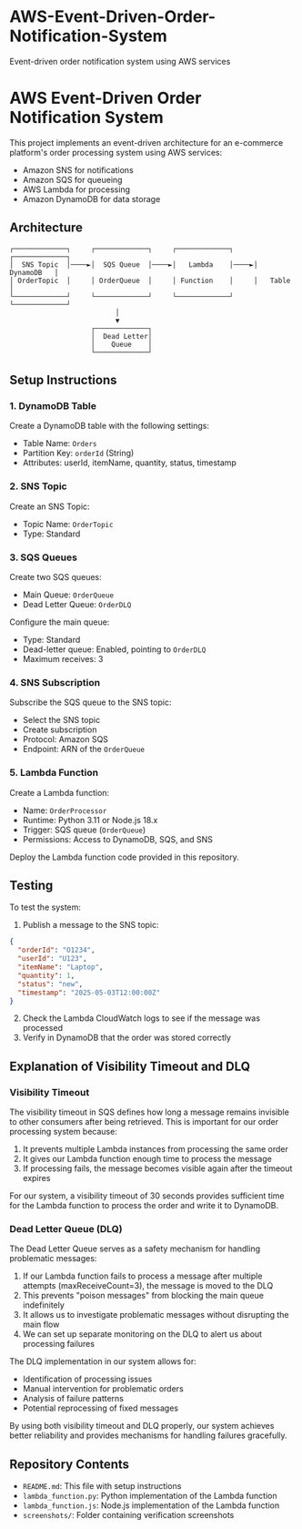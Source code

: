 # AWS-Event-Driven-Order-Notification-System
Event-driven order notification system using AWS services
# AWS Event-Driven Order Notification System

This project implements an event-driven architecture for an e-commerce platform's order processing system using AWS services:
- Amazon SNS for notifications
- Amazon SQS for queueing
- AWS Lambda for processing
- Amazon DynamoDB for data storage

## Architecture

```
┌─────────────┐     ┌─────────────┐     ┌─────────────┐     ┌─────────────┐
│  SNS Topic  │────►│  SQS Queue  │────►│   Lambda    │────►│  DynamoDB   │
│ OrderTopic  │     │ OrderQueue  │     │ Function    │     │   Table     │
└─────────────┘     └─────────────┘     └─────────────┘     └─────────────┘
                          │
                          ▼
                    ┌─────────────┐
                    │  Dead Letter│
                    │    Queue    │
                    └─────────────┘
```

## Setup Instructions

### 1. DynamoDB Table

Create a DynamoDB table with the following settings:
- Table Name: `Orders`
- Partition Key: `orderId` (String)
- Attributes: userId, itemName, quantity, status, timestamp

### 2. SNS Topic

Create an SNS Topic:
- Topic Name: `OrderTopic`
- Type: Standard

### 3. SQS Queues

Create two SQS queues:
- Main Queue: `OrderQueue`
- Dead Letter Queue: `OrderDLQ`

Configure the main queue:
- Type: Standard
- Dead-letter queue: Enabled, pointing to `OrderDLQ`
- Maximum receives: 3

### 4. SNS Subscription

Subscribe the SQS queue to the SNS topic:
- Select the SNS topic
- Create subscription
- Protocol: Amazon SQS
- Endpoint: ARN of the `OrderQueue`

### 5. Lambda Function

Create a Lambda function:
- Name: `OrderProcessor`
- Runtime: Python 3.11 or Node.js 18.x
- Trigger: SQS queue (`OrderQueue`)
- Permissions: Access to DynamoDB, SQS, and SNS

Deploy the Lambda function code provided in this repository.

## Testing

To test the system:

1. Publish a message to the SNS topic:
```json
{
  "orderId": "O1234",
  "userId": "U123",
  "itemName": "Laptop",
  "quantity": 1,
  "status": "new",
  "timestamp": "2025-05-03T12:00:00Z"
}
```

2. Check the Lambda CloudWatch logs to see if the message was processed
3. Verify in DynamoDB that the order was stored correctly

## Explanation of Visibility Timeout and DLQ

### Visibility Timeout

The visibility timeout in SQS defines how long a message remains invisible to other consumers after being retrieved. This is important for our order processing system because:

1. It prevents multiple Lambda instances from processing the same order
2. It gives our Lambda function enough time to process the message
3. If processing fails, the message becomes visible again after the timeout expires

For our system, a visibility timeout of 30 seconds provides sufficient time for the Lambda function to process the order and write it to DynamoDB.

### Dead Letter Queue (DLQ)

The Dead Letter Queue serves as a safety mechanism for handling problematic messages:

1. If our Lambda function fails to process a message after multiple attempts (maxReceiveCount=3), the message is moved to the DLQ
2. This prevents "poison messages" from blocking the main queue indefinitely
3. It allows us to investigate problematic messages without disrupting the main flow
4. We can set up separate monitoring on the DLQ to alert us about processing failures

The DLQ implementation in our system allows for:
- Identification of processing issues
- Manual intervention for problematic orders
- Analysis of failure patterns
- Potential reprocessing of fixed messages

By using both visibility timeout and DLQ properly, our system achieves better reliability and provides mechanisms for handling failures gracefully.

## Repository Contents

- `README.md`: This file with setup instructions
- `lambda_function.py`: Python implementation of the Lambda function
- `lambda_function.js`: Node.js implementation of the Lambda function
- `screenshots/`: Folder containing verification screenshots